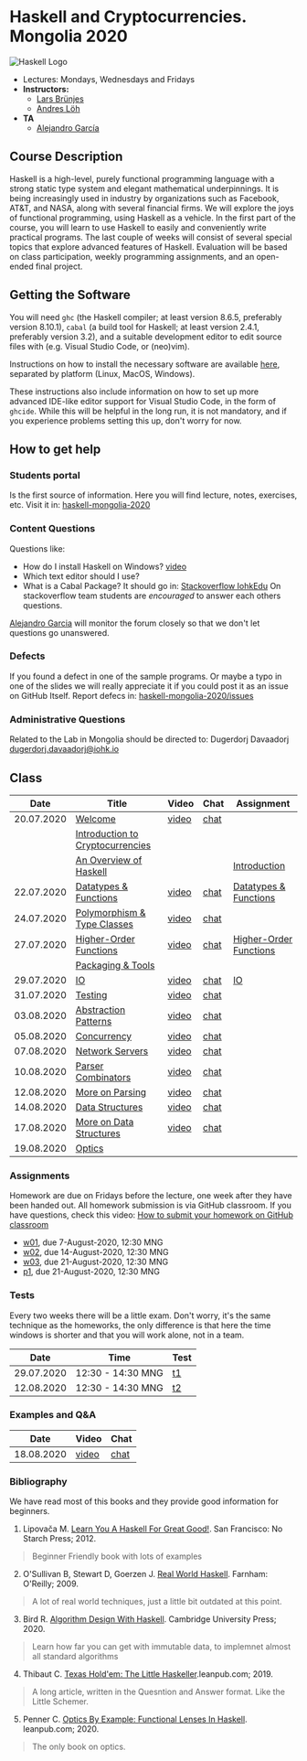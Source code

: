# Haskell and Cryptocurrencies. Mongolia 2020

![Haskell Logo](https://upload.wikimedia.org/wikipedia/commons/1/1c/Haskell-Logo.svg)

- Lectures: Mondays, Wednesdays and Fridays
- **Instructors:**
  - [Lars Brünjes](https://iohk.io/en/team/lars-brunjes)
  - [Andres Löh](http://www.well-typed.com/people/andres/)
- **TA**
  - [Alejandro García](https://iohk.io/en/team/alejandro-garcia)

## Course Description

Haskell is a high-level, purely functional programming language with a
strong static type system and elegant mathematical underpinnings. It is
being increasingly used in industry by organizations such as Facebook,
AT\&T, and NASA, along with several financial firms. We will explore the
joys of functional programming, using Haskell as a vehicle. In the first
part of the course, you will learn to use Haskell to easily and
conveniently write practical programs. The last couple of weeks will
consist of several special topics that explore advanced features of
Haskell. Evaluation will be based on class participation, weekly
programming assignments, and an open-ended final project.

## Getting the Software

You will need `ghc` (the Haskell compiler; at least version 8.6.5, preferably
version 8.10.1), `cabal` (a build tool for Haskell; at least version 2.4.1,
preferably version 3.2), and a suitable development editor to edit source files
with (e.g. Visual Studio Code, or (neo)vim).

Instructions on how to install the necessary software are available [here](https://github.com/zfoh/haskell-simple-install/blob/master/README.md),
separated by platform (Linux, MacOS, Windows).

These instructions also include information on how to set up more advanced IDE-like
editor support for Visual Studio Code, in the form of `ghcide`. While this will be
helpful in the long run, it is not mandatory, and if you experience problems setting
this up, don't worry for now.

## How to get help

### Students portal

Is the first source of information. Here you will find
lecture, notes, exercises, etc.
Visit it in: [haskell-mongolia-2020](https://github.com/iohkedu/haskell-mongolia-2020)

### Content Questions

Questions like:

- How do I install Haskell on Windows? [video](https://drive.google.com/file/d/1vxSk3Qeb_SyCNuwvs6jpQRmM2BNrVRro/view?usp=sharing)
- Which text editor should I use?
- What is a Cabal Package?
  It should go in: [Stackoverflow IohkEdu](https://stackoverflow.com/c/iohkedu/questions)
  On stackoverflow team students are _encouraged_ to answer each others questions.

[Alejandro Garcia](alejandro.garcia@iohk.io) will monitor the forum closely
so that we don't let questions go unanswered.

### Defects

If you found a defect in one of the sample programs.
Or maybe a typo in one of the slides we will really appreciate it
if you could post it as an issue on GitHub Itself.
Report defecs in: [haskell-mongolia-2020/issues](https://github.com/iohkedu/haskell-mongolia-2020/issues)

### Administrative Questions

Related to the Lab in Mongolia should be directed to:
Dugerdorj Davaadorj <dugerdorj.davaadorj@iohk.io>

## Class

| Date       | Title                                 | Video       | Chat       | Assignment                   |
| ---------- | ------------------------------------- | ----------- | ---------- | ---------------------------- |
| 20.07.2020 | [Welcome][1]                          | [video][1]  | [chat][2]  |                              |
|            | [Introduction to Cryptocurrencies][4] |             |            |                              |
|            | [An Overview of Haskell][5]           |             |            | [Introduction][6]            |
| 22.07.2020 | [Datatypes & Functions][7]            | [video][8]  | [chat][9]  | [Datatypes & Functions][10]  |
| 24.07.2020 | [Polymorphism & Type Classes][11]     | [video][12] | [chat][13] |                              |
| 27.07.2020 | [Higher-Order Functions][14]          | [video][15] | [chat][16] | [Higher-Order Functions][17] |
|            | [Packaging & Tools][18]               |             |            |                              |
| 29.07.2020 | [IO][19]                              | [video][20] | [chat][21] | [IO][22]                     |
| 31.07.2020 | [Testing][23]                         | [video][24] | [chat][25] |                              |
| 03.08.2020 | [Abstraction Patterns][26]            | [video][27] | [chat][28] |                              |
| 05.08.2020 | [Concurrency][29]                     | [video][30] | [chat][31] |                              |
| 07.08.2020 | [Network Servers][32]                 | [video][33] | [chat][34] |                              |
| 10.08.2020 | [Parser Combinators][35]              | [video][36] | [chat][37] |                              |
| 12.08.2020 | [More on Parsing][38]                 | [video][39] | [chat][40] |                              |
| 14.08.2020 | [Data Structures][41]                 | [video][42] | [chat][43] |                              |
| 17.08.2020 | [More on Data Structures][44]         | [video][45] | [chat][46] |                              |
| 19.08.2020 | [Optics][47]                          |             |            |                              |

[1]:   ../lectures/00-welcome.pdf
[2]:   https://drive.google.com/file/d/1u0xNcuoi9cLTFMenfEbNRXqe0S5sI-nj/view?usp=sharing
[3]:   https://drive.google.com/file/d/1OVoowel76o5tedNLYxxCyPN6qopGD6wK/view?usp=sharing
[4]:   ../lectures/01-intro-cryptocurrencies.pdf
[5]:   ../lectures/02-overview-haskell.pdf
[6]:   https://classroom.github.com/a/ZFu9YQF5
[7]:  ../lectures/03-datatypes-functions.pdf
[8]:   https://drive.google.com/file/d/127LklblBCX-2VsHKy3cHWeXWyhFr5lma/view?usp=sharing
[9]:   https://drive.google.com/file/d/127LklblBCX-2VsHKy3cHWeXWyhFr5lma/view?usp=sharing
[10]:  https://classroom.github.com/a/YjmNAnkP
[11]:  ../lectures/04-polymorphism-type-classes.pdf
[12]:  https://drive.google.com/file/d/11MVm_fiqpaEFavEOSXKQ6zBuSRRp5MCE/view?usp=sharing
[13]:  https://drive.google.com/file/d/1E3fRkTX5-NhUHP1YFC01Dtt2s8AYCrjL/view?usp=sharing
[14]:  ../lectures/05-higher-order-functions.pdf
[15]:  https://drive.google.com/file/d/1CzKVzIwuNVvtbZk30VOKaEb2paCxAD_r/view?usp=sharing
[16]:  https://drive.google.com/file/d/1KaWzbrCgNBXL9gUGsgYO198orrHhYtUN/view?usp=sharing
[17]:  https://classroom.github.com/a/8_VyrI5G
[18]:  ../lectures/06-packaging-and-tools.pdf
[19]:  ../lectures/07-io.pdf
[20]:  https://drive.google.com/file/d/1WuTl_Z_xvmZJv0AD0vlQYs63ja68gFfz/view?usp=sharing
[21]:  https://drive.google.com/file/d/11H2lVjCV60GXJVSt3zl5XX66QXDGHIhc/view?usp=sharing
[22]:  https://classroom.github.com/a/_eDITQUZ
[23]:  ../lectures/08-testing.pdf
[24]:  https://drive.google.com/file/d/1UXqmBjNMPuJxHbsAMTDnihdnw6IZRt73/view?usp=sharing
[25]:  https://drive.google.com/file/d/1ueiGfD0fjbLJh6nHcg33Rtb_zLAZsRyV/view?usp=sharing
[26]:  ../lectures/09-abstraction-patterns.pdf
[27]:  https://drive.google.com/file/d/1pfgRzEeioNNWM__AvQ_FPczdy08-ON0W/view?usp=sharing
[28]:  https://drive.google.com/file/d/1NS35BfBXdpFv1MSW6sP1lWPOMEqafeUr/view?usp=sharing
[29]:  ../lectures/10-concurrency.pdf
[30]:  https://drive.google.com/file/d/1r36dUeCLBZdU69CoM-OFIggicXVMEcwk/view?usp=sharing
[31]:  https://drive.google.com/file/d/1tj4964piFXiNVhFvAhJEt8VmksFKH7VR/view?usp=sharing
[32]:  ../lectures/11-servers.pdf
[33]:  https://drive.google.com/file/d/1_Po9UjEOO9TW0VUjxXgQNd1R9x-TtjB8/view?usp=sharing
[34]:  https://drive.google.com/file/d/1didVeqSJ9Z_UeX-mCvV8RS4FYsFQTRQu/view?usp=sharing
[35]:  ../lectures/12-parser-combinators.pdf
[36]:  https://drive.google.com/file/d/14PIL_2ZhROoR1QBkH5851FEP7tv0UG_z/view?usp=sharing
[37]:  https://drive.google.com/file/d/14FTpgRSN5Y5qqPXekADKG1eWGv31P7hZ/view?usp=sharing
[38]:  ../lectures/13-more-parsing.pdf
[39]:  https://drive.google.com/file/d/1dZoaL0NQHpvNqni27kD4o0cW_uUMnumK/view?usp=sharing
[40]:  https://drive.google.com/file/d/1Rm6gx2qCCTXZMKNqEtXhWnfPhsUYUXSw/view?usp=sharing
[41]:  ../lectures/14-data-structures.pdf
[42]:  https://drive.google.com/file/d/1yfLx1ZZax_2ftcDJSrUnqHJavFaVmKDW/view?usp=sharing
[43]:  https://drive.google.com/file/d/1GUkcECr4NIXuLE8JC78bMABDvlxhjBJU/view?usp=sharing
[44]:  ../lectures/15-more-data-structures.pdf
[45]:  https://drive.google.com/file/d/18jm_OhzdcBFNtdtZPqMNKOPJG8Licl6H/view?usp=sharing
[46]:  https://drive.google.com/file/d/1-uUgA2bwLHf2Xg3ekGFgE5ITFaHN8ce0/view?usp=sharing
[47]:  ../lectures/16-optics.pdf

### Assignments

Homework are due on Fridays before the lecture, one week after they have been handed out.
All homework submission is via GitHub classroom.
If you have questions, check this video:
[How to submit your homework on GitHub classroom](https://youtu.be/MSe8xIEiulc)

- [w01](https://classroom.github.com/g/GZPFmDbA), due 7-August-2020, 12:30 MNG
- [w02](https://classroom.github.com/g/ZSww0ngM), due 14-August-2020, 12:30 MNG
- [w03](https://classroom.github.com/g/Wc4HWmsI), due 21-August-2020, 12:30 MNG
- [p1](https://classroom.github.com/g/pQ5wHPtj), due 21-August-2020, 12:30 MNG

### Tests

Every two weeks there will be a little exam.
Don't worry, it's the same technique as the homeworks,
the only difference is that here the time windows is shorter and
that you will work alone, not in a team.

| Date       | Time              | Test
| ---------- | ----------------- | --------------------------------------------- |
| 29.07.2020 | 12:30 - 14:30 MNG | [t1](https://classroom.github.com/a/C4Juj31P) |
| 12.08.2020 | 12:30 - 14:30 MNG | [t2](https://classroom.github.com/a/dHzLBhZ_) |

### Examples and Q&A

| Date       | Video        | Chat        |
| ---------- | ------------ | ----------- |
| 18.08.2020 | [video][200] | [chat][201] |

[200]: https://drive.google.com/file/d/1_dVRHFZgZhQE27HhDVRLq_QdvJAP1yK0/view?usp=sharing
[201]: https://drive.google.com/file/d/1Wx-vzhmE4XiaocV2FrV5VtloG8xniDP8/view?usp=sharing

### Bibliography

We have read most of this books and they provide good information for beginners.

1. Lipovača M. [Learn You A Haskell For Great Good!](http://learnyouahaskell.com/). San Francisco: No Starch Press; 2012.

>  Beginner Friendly book with lots of examples

2. O'Sullivan B, Stewart D, Goerzen J. [Real World Haskell](http://book.realworldhaskell.org/). Farnham: O'Reilly; 2009.

>  A lot of real world techniques, just a little bit outdated at this point.

3. Bird R. [Algorithm Design With Haskell](https://www.amazon.com/Algorithm-Design-Haskell-Richard-Bird-ebook/dp/B08BKXJ1N3/ref=tmm_kin_swatch_0?_encoding=UTF8&qid=1597814133&sr=8-1). Cambridge University Press; 2020.

>  Learn how far you can get with immutable data, to implemnet almost all standard algorithms

4. Thibaut C. [Texas Hold'em: The Little Haskeller](https://leanpub.com/texasholdem-tlh).leanpub.com; 2019.

>  A long article, written in the Quesntion and Answer format. Like the Little Schemer.

5. Penner C. [Optics By Example: Functional Lenses In Haskell](https://leanpub.com/optics-by-example). leanpub.com; 2020.

>  The only book on optics.
